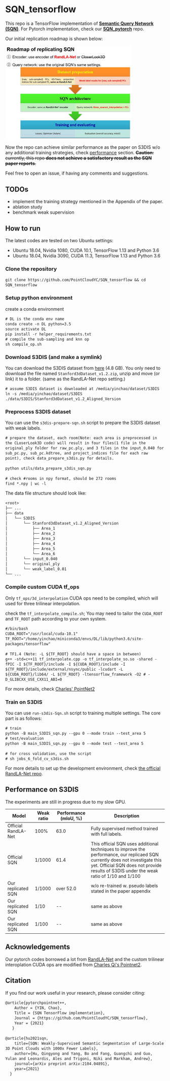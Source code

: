 # SQN_tensorflow

This repo is a TensorFlow implementation of **[Semantic Query Network (SQN)](https://arxiv.org/abs/2104.04891)**. For Pytorch implementation, check our **[SQN_pytorch](https://github.com/PointCloudYC/SQN_pytorch)** repo.

Our initial replication roadmap is shown below:

<img src="imgs/replication-roadmap.jpg" alt="roadmap" width="400"/>

Now the repo can achieve similar performance as the paper on S3DIS w/o any additional training strategies, check [performance](#performance-on-s3dis) section. ~~**Caution**: currently, this repo  **does not achieve a satisfactory result as the SQN paper reports**.~~ 

Feel free to open an issue, if having any comments and suggestions.

## TODOs

- implement the training strategy mentioned in the Appendix of the paper.
- ablation study
- benchmark weak supervision

## How to run 

The latest codes are tested on two Ubuntu settings:

- Ubuntu 18.04, Nvidia 1080, CUDA 10.1, TensorFlow 1.13 and Python 3.6
- Ubuntu 18.04, Nvidia 3090, CUDA 11.3, TensorFlow 1.13 and Python 3.6


### Clone the repository

```
git clone https://github.com/PointCloudYC/SQN_tensorflow && cd SQN_tensorflow
```

### Setup python environment

create a conda environment

```
# DL is the conda env name
conda create -n DL python=3.5
source activate DL
pip install -r helper_requirements.txt
# compile the sub-sampling and knn op
sh compile_op.sh
```

### Download S3DIS (and make a symlink)

You can download the S3DIS dataset from [here](https://goo.gl/forms/4SoGp4KtH1jfRqEj2") (4.8 GB). You only need to download the file named `Stanford3dDataset_v1.2.zip`, unzip and move (or link) it to a folder. (same as the RandLA-Net repo setting.)

```
# assume S3DIS dataset is downloaded at /media/yinchao/dataset/S3DIS
ln -s /media/yinchao/dataset/S3DIS ./data/S3DIS/Stanford3dDataset_v1.2_Aligned_Version   
```

### Preprocess S3DIS dataset

You can use the `s3dis-prepare-sqn.sh` script to prepare the S3DIS dataset with weak labels.

```
# prepare the dataset, each room(Note: each area is preprocessed in the CLoserLook3D code) will result in four files(1 file in the original_ply folder for raw_pc.ply, and 3 files in the input_0.040 for sub_pc.py, sub_pc.kdtree, and project_indices file for each raw point), check data_prepare_s3dis.py for details.

python utils/data_prepare_s3dis_sqn.py

# check #rooms in npy format, should be 272 rooms
find *.npy | wc -l
```

The data file structure should look like:

```
<root>
├── ...
├── data
│   └── S3DIS
│       └── Stanford3dDataset_v1.2_Aligned_Version
│           ├── Area_1
│           ├── Area_2
│           ├── Area_3
│           ├── Area_4
│           ├── Area_5
│           └── Area_6
│       └── input_0.040
│       └── original_ply
│       └── weak_label_0.01
└── ...
```

### Compile custom CUDA tf_ops

Only `tf_ops/3d_interpolation` CUDA ops need to be compiled, which will used for three trilinear interpolation.

check the `tf_interpolate_compile.sh`; You may need to tailor the `CUDA_ROOT` and `TF_ROOT` path according to your own system.

```
#/bin/bash
CUDA_ROOT="/usr/local/cuda-10.1"
TF_ROOT="/home/yinchao/miniconda3/envs/DL/lib/python3.6/site-packages/tensorflow"

# TF1.4 (Note: -L ${TF_ROOT} should have a space in between)
g++ -std=c++11 tf_interpolate.cpp -o tf_interpolate_so.so -shared -fPIC -I ${TF_ROOT}/include -I ${CUDA_ROOT}/include -I ${TF_ROOT}/include/external/nsync/public -lcudart -L ${CUDA_ROOT}/lib64/ -L ${TF_ROOT} -ltensorflow_framework -O2 # -D_GLIBCXX_USE_CXX11_ABI=0
```

For more details, check [Charles' PointNet2](https://github.com/charlesq34/pointnet2)

### Train on S3DIS

You can use `run-s3dis-Sqn.sh` script to training multiple settings. The core part is as follows:

```
# train
python -B main_S3DIS_sqn.py --gpu 0 --mode train --test_area 5
# test/evaluation
python -B main_S3DIS_sqn.py --gpu 0 --mode test --test_area 5

# for cross validation, use the script
# sh jobs_6_fold_cv_s3dis.sh
```

For more details to set up the development environment, check [the official RandLA-Net repo](https://github.com/QingyongHu/RandLA-Net).

## Performance on S3DIS

The experiments are still in progress due to my slow GPU.

| Model                           | Weak ratio | Performance (mIoU, %) | Description                                                                                                                                                                                                            |
|---------------------------------|------------|-----------------------|------------------------------------------------------------------------------------------------------------------------------------------------------------------------------------------------------------------------|
| Official RandLA-Net| 100%| 63.0| Fully supervised method trained with full labels.                                                                                                                                                                      |   |
| Official SQN| 1/1000| 61.4| This official SQN uses additional techniques to improve the performance, our replicaed SQN currently does not investigate this yet. Official SQN does not provide results of S3DIS under the weak ratio of 1/10 and 1/100 |
| Our replicated SQN| 1/1000|  over 52.0 | w/o re-trained w. pseudo labels stated in the paper appendix
| Our replicated SQN| 1/10| --| same as above
| Our replicated SQN| 1/100| --| same as above 


## Acknowledgements

Our pytorch codes borrowed a lot from [RandLA-Net](https://github.com/QingyongHu/RandLA-Net) and the custom trilinear interoplation CUDA ops are modified from [Charles Qi's Pointnet2](https://github.com/charlesq34/pointnet2).

## Citation

If you find our work useful in your research, please consider citing:

```
@article{pytorchpointnet++,
    Author = {YIN, Chao},
    Title = {SQN TensorFlow implementation},
    Journal = {https://github.com/PointCloudYC/SQN_tensorflow},
    Year = {2021}
   }

@article{hu2021sqn,
    title={SQN: Weakly-Supervised Semantic Segmentation of Large-Scale 3D Point Clouds with 1000x Fewer Labels},
    author={Hu, Qingyong and Yang, Bo and Fang, Guangchi and Guo, Yulan and Leonardis, Ales and Trigoni, Niki and Markham, Andrew},
    journal={arXiv preprint arXiv:2104.04891},
    year={2021}
  }
```